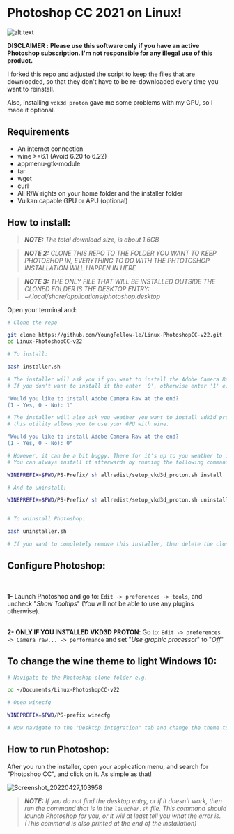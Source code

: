 # Photoshop CC 2021 on Linux!

![alt text](https://github.com/YoungFellow-le/Photoshop-CC2021-Linux/blob/main/screenshot.png?raw=false)

**DISCLAIMER :**
**Please use this software only if you have an active Photoshop subscription. I'm not responsible for any illegal use of this product.**

I forked this repo and adjusted the script to keep the files that are downloaded, so that they don't have to be re-downloaded every time you want to reinstall.

Also, installing `vdk3d proton` gave me some problems with my GPU, so I made it optional.

## Requirements
- An internet connection
- wine >=6.1 (Avoid 6.20 to 6.22)
- appmenu-gtk-module
- tar
- wget
- curl
- All R/W rights on your home folder and the installer folder
- Vulkan capable GPU or APU (optional)


## How to install:

>_**NOTE:** The total download size, is about 1.6GB_

>_**NOTE 2:** CLONE THIS REPO TO THE FOLDER YOU WANT TO KEEP PHOTOSHOP IN, EVERYTHING TO DO WITH THE PHTOTOSHOP INSTALLATION WILL HAPPEN IN HERE_

>_**NOTE 3:** THE ONLY FILE THAT WILL BE INSTALLED OUTSIDE THE CLONED FOLDER IS THE DESKTOP ENTRY: ~/.local/share/applications/photoshop.desktop_

Open your terminal and:

```bash
# Clone the repo

git clone https://github.com/YoungFellow-le/Linux-PhotoshopCC-v22.git
cd Linux-PhotoshopCC-v22

# To install:

bash installer.sh

# The installer will ask you if you want to install the Adobe Camera Raw Plugin (that is yes in most cases)
# If you don't want to install it the enter '0', otherwise enter '1' e.g.

"Would you like to install Adobe Camera Raw at the end?
(1 - Yes, 0 - No): 1"

# The installer will also ask you weather you want to install vdk3d proton,
# this utility allows you to use your GPU with wine.

"Would you like to install Adobe Camera Raw at the end?
(1 - Yes, 0 - No): 0"

# However, it can be a bit buggy. There for it's up to you weather to install it or not, e.g.
# You can always install it afterwards by running the following command in the "Linux-PhotoshopCC-v22" folder:

WINEPREFIX=$PWD/PS-Prefix/ sh allredist/setup_vkd3d_proton.sh install

# And to uninstall:

WINEPREFIX=$PWD/PS-Prefix/ sh allredist/setup_vkd3d_proton.sh uninstall


# To uninstall Photoshop:

bash uninstaller.sh

# If you want to completely remove this installer, then delete the cloned folder.
```
## Configure Photoshop:
<br>

**1-** Launch Photoshop and go to: `Edit -> preferences -> tools`, and uncheck "_Show Tooltips_" (You will not be able to use any plugins otherwise).<br>
<br>

**2-** **ONLY IF YOU INSTALLED VKD3D PROTON**:  Go to: `Edit -> preferences -> Camera raw... -> performance` and set "_Use graphic processor_" to "_Off_"

## To change the wine theme to light Windows 10:
  ```bash
  # Navigate to the Photoshop clone folder e.g.
  
  cd ~/Documents/Linux-PhotoshopCC-v22
  
  # Open winecfg
  
  WINEPREFIX=$PWD/PS-prefix winecfg
  
  # Now navigate to the "Desktop integration" tab and change the theme to "Light"
  
  ```
## How to run Photoshop:

After you run the installer, open your application menu, and search for "Photoshop CC", and click on it. As simple as that!

![Screenshot_20220427_103958](https://user-images.githubusercontent.com/79008923/165448708-b6ce4ac1-8f55-4f48-968d-9608c765a318.png)

>_**NOTE:** If you do not find the desktop entry, or if it doesn't work, then run the command that is in the `launcher.sh` file. This command should launch Photoshop for you, or it will at least tell you what the error is. (This command is also printed at the end of the installation)_



